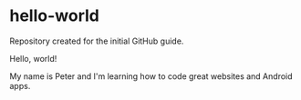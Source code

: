 # hello-world
Repository created for the initial GitHub guide.

Hello, world!

My name is Peter and I'm learning how to code great websites and Android apps.
